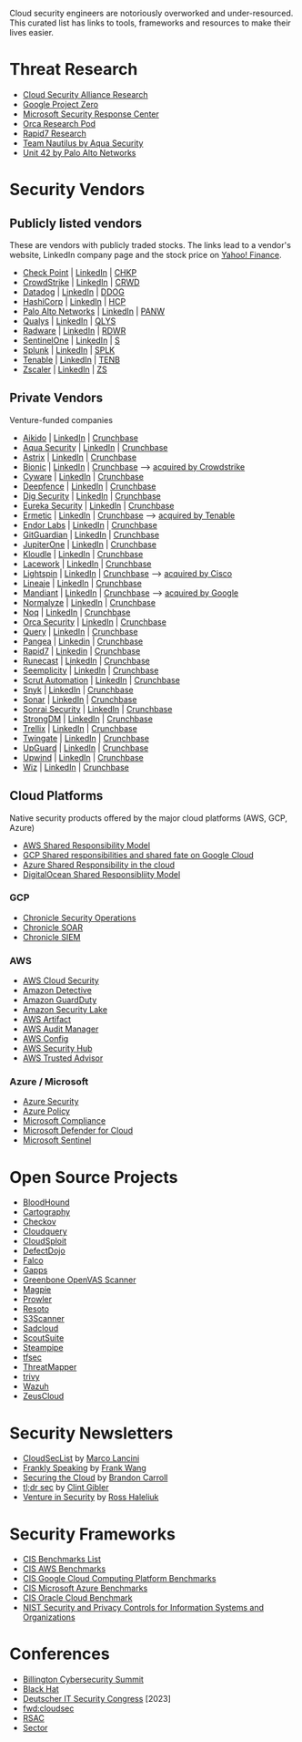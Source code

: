 Cloud security engineers are notoriously overworked and under-resourced. This curated list has links to tools, frameworks and resources to make their lives easier. 

# Threat Research 
 - [Cloud Security Alliance Research](https://cloudsecurityalliance.org/research/) 
 - [Google Project Zero](https://googleprojectzero.blogspot.com/)
 - [Microsoft Security Response Center](https://www.microsoft.com/en-us/msrc)
 - [Orca Research Pod](https://orca.security/about/orca-research-pod/) 
 - [Rapid7 Research](https://www.rapid7.com/research/) 
 - [Team Nautilus by Aqua Security](https://www.aquasec.com/research/) 
 - [Unit 42 by Palo Alto Networks](https://unit42.paloaltonetworks.com/)


# Security Vendors

## Publicly listed vendors

These are vendors with publicly traded stocks. The links lead to a vendor's website, LinkedIn company page and the stock price on [Yahoo! Finance](https://finance.yahoo.com/). 

 - [Check Point](https://www.checkpoint.com/) | [LinkedIn](https://www.linkedin.com/company/check-point-software-technologies/about/) | [CHKP](https://finance.yahoo.com/quote/CHKP/)
 - [CrowdStrike](https://www.crowdstrike.com/) | [LinkedIn](https://www.linkedin.com/company/crowdstrike/) | [CRWD](https://finance.yahoo.com/quote/CRWD)
 - [Datadog](https://www.datadoghq.com/) | [LinkedIn](https://www.linkedin.com/company/datadog/about/) | [DDOG](https://finance.yahoo.com/quote/ddog)
 - [HashiCorp](https://www.hashicorp.com) | [LinkedIn](https://www.linkedin.com/company/hashicorp/) | [HCP](https://finance.yahoo.com/quote/HCP)
 - [Palo Alto Networks](https://www.paloaltonetworks.com/) | [LinkedIn](https://www.linkedin.com/company/palo-alto-networks) | [PANW](https://finance.yahoo.com/quote/PANW)
 - [Qualys](https://www.qualys.com/) | [LinkedIn](https://www.linkedin.com/company/qualys) | [QLYS](https://finance.yahoo.com/quote/QLYS)
 - [Radware](https://www.radware.com/) | [LinkedIn](https://www.linkedin.com/company/radware/about/) | [RDWR](https://finance.yahoo.com/quote/RDWR)
 - [SentinelOne](https://www.sentinelone.com/) | [LinkedIn](https://www.linkedin.com/company/sentinelone) | [S](https://finance.yahoo.com/quote/S)
 - [Splunk](https://www.splunk.com/) | [LinkedIn](https://www.linkedin.com/company/splunk/) | [SPLK](https://finance.yahoo.com/quote/SPLK)
 - [Tenable](https://www.tenable.com/) | [LinkedIn](https://www.linkedin.com/company/tenableinc) | [TENB](https://finance.yahoo.com/quote/TENB)
 - [Zscaler](https://www.zscaler.com/) | [LinkedIn](https://www.linkedin.com/company/zscaler/) | [ZS](https://finance.yahoo.com/quote/ZS)

## Private Vendors
Venture-funded companies

 - [Aikido](https://www.aikido.dev/) | [LinkedIn](https://www.linkedin.com/company/aikido-security/) | [Crunchbase](https://www.crunchbase.com/organization/aikido-security)
 - [Aqua Security](https://www.aquasec.com/) | [LinkedIn](https://www.linkedin.com/company/aquasecteam/) | [Crunchbase](https://www.crunchbase.com/organization/aquasecurity)
 - [Astrix](https://astrix.security) | [LinkedIn](https://www.linkedin.com/company/astrix-security/) | [Crunchbase](https://www.crunchbase.com/organization/astrix-security)
 - [Bionic](https://bionic.ai/) | [LinkedIn](https://www.linkedin.com/company/bionicai/) | [Crunchbase](https://www.crunchbase.com/organization/bionic-9498) --> [acquired by Crowdstrike](https://www.crowdstrike.com/press-releases/crowdstrike-to-acquire-bionic-to-extend-cloud-security-leadership/)
 - [Cyware](https://cyware.com/) | [LinkedIn](https://www.linkedin.com/company/cyware/) | [Crunchbase](https://www.crunchbase.com/organization/cyware)
 - [Deepfence](https://www.deepfence.io/) | [LinkedIn](https://www.linkedin.com/company/deepfence-inc) | [Crunchbase](https://www.crunchbase.com/organization/deepfence)
 - [Dig Security](https://www.dig.security) | [LinkedIn](https://www.linkedin.com/company/dig-security/about/) | [Crunchbase](https://www.crunchbase.com/organization/dig-security)
 - [Eureka Security](https://www.eureka.security/) | [LinkedIn](https://www.linkedin.com/company/eureka-security/) | [Crunchbase](https://www.crunchbase.com/organization/eureka-security)
 - [Ermetic](https://ermetic.com/) | [LinkedIn](https://www.linkedin.com/company/ermetic/) | [Crunchbase](https://www.crunchbase.com/organization/ermetic) --> [acquired by Tenable](https://www.tenable.com/press-releases/tenable-completes-acquisition-of-ermetic)
 - [Endor Labs](https://pangea.cloud/) | [LinkedIn](https://www.linkedin.com/company/endorlabs/insights/) | [Crunchbase](https://www.crunchbase.com/organization/endor-labs)
 - [GitGuardian](https://www.gitguardian.com/) | [LinkedIn](https://www.linkedin.com/company/gitguardian/) | [Crunchbase](https://www.crunchbase.com/organization/gitguardian)
 - [JupiterOne](https://www.jupiterone.com/) | [LinkedIn](https://www.linkedin.com/company/jupiterone/) | [Crunchbase](https://www.crunchbase.com/organization/jupiterone)
 - [Kloudle](https://kloudle.com/) | [LinkedIn](https://www.linkedin.com/company/kloudle/) | [Crunchbase](https://www.crunchbase.com/organization/kloudle)
 - [Lacework](https://www.lacework.com/) | [LinkedIn](https://www.linkedin.com/company/lacework/) | [Crunchbase](https://www.crunchbase.com/organization/lacework)
 - [Lightspin](https://www.lightspin.io/) | [LinkedIn](https://www.linkedin.com/company/lightspin) | [Crunchbase](https://www.crunchbase.com/organization/lightspin-technologies-ltd) --> [acquired by Cisco](https://blogs.cisco.com/news/blogs-cisco-com-news-cisco-announces-its-intent-to-acquire-cloud-security-software-company)
 - [Lineaje](https://www.lineaje.dev/) | [LinkedIn](https://www.linkedin.com/company/lineaje/) | [Crunchbase](https://www.crunchbase.com/organization/lineaje)
 - [Mandiant](https://www.mandiant.com) | [LinkedIn](https://www.linkedin.com/company/mandiant/) | [Crunchbase](https://www.crunchbase.com/organization/mandiant) --> [acquired by Google](https://cloud.google.com/blog/products/identity-security/google-completes-acquisition-of-mandiant)
 - [Normalyze](https://normalyze.ai/) | [LinkedIn](https://www.linkedin.com/company/normalyze/) | [Crunchbase](https://www.crunchbase.com/organization/normalyze)
 - [Noq](https://www.noq.dev) | [LinkedIn](https://www.linkedin.com/company/noq-software/) | [Crunchbase](https://www.crunchbase.com/organization/noq-software)
 - [Orca Security](https://orca.security/) | [LinkedIn](https://www.linkedin.com/company/orca-security/) | [Crunchbase](https://www.crunchbase.com/organization/orca-security)
 - [Query](https://www.query.ai/) | [LinkedIn](https://www.linkedin.com/company/goquery/) | [Crunchbase](https://www.crunchbase.com/organization/query-ai)
 - [Pangea](https://pangea.cloud/) | [Linkedin](https://www.linkedin.com/company/pangea-cyber/) | [Crunchbase](https://www.crunchbase.com/organization/pengea)
 - [Rapid7](https://www.rapid7.com) | [Linkedin](https://www.linkedin.com/company/rapid7/) | [Crunchbase](https://www.crunchbase.com/organization/rapid7)
 - [Runecast](https://www.runecast.com/) | [LinkedIn](https://www.linkedin.com/company/runecast/) | [Crunchbase](https://www.crunchbase.com/organization/runecast)
- [Seemplicity](https://seemplicity.io/) | [LinkedIn](https://www.linkedin.com/company/seemplicity/) | [Crunchbase](https://www.crunchbase.com/organization/seemplicity)
 - [Scrut Automation](https://www.scrut.io/) | [LinkedIn](https://www.linkedin.com/company/scrut-automation/) | [Crunchbase](https://www.crunchbase.com/organization/scrut-automation)
 - [Snyk](https://snyk.io/) | [LinkedIn](https://www.linkedin.com/company/snyk/) | [Crunchbase](https://www.crunchbase.com/organization/snyk)
 - [Sonar](https://www.sonarsource.com/) | [LinkedIn](https://www.linkedin.com/company/sonarsource/) | [Crunchbase](https://www.crunchbase.com/organization/sonarsource)
 - [Sonrai Security](https://sonraisecurity.com/) | [LinkedIn](https://www.linkedin.com/company/sonrai-security/) | [Crunchbase](https://www.crunchbase.com/organization/sonrai-security)
 - [StrongDM](https://www.strongdm.com/) | [LinkedIn](https://www.linkedin.com/company/strongdm/) | [Crunchbase](https://www.crunchbase.com/organization/strongdm)
 - [Trellix](https://www.trellix.com/en-us/index.html) | [LinkedIn](https://www.linkedin.com/company/trellixsecurity/) | [Crunchbase](https://www.crunchbase.com/organization/trellix)
 - [Twingate](https://www.twingate.com/) | [LinkedIn](https://www.linkedin.com/company/twingate/) | [Crunchbase](https://www.crunchbase.com/organization/twingate)
 - [UpGuard](https://www.upguard.com/) | [LinkedIn](https://www.linkedin.com/company/upguard/) | [Crunchbase](https://www.crunchbase.com/organization/upguard)
 - [Upwind](https://www.upwind.io/) | [LinkedIn](https://www.linkedin.com/company/upwindsecurity/) | [Crunchbase](https://www.crunchbase.com/organization/upwind-security)
 - [Wiz](https://www.wiz.io/) | [LinkedIn](https://www.linkedin.com/company/wizsecurity/) | [Crunchbase](https://www.crunchbase.com/organization/wiz-inc)

## Cloud Platforms
Native security products offered by the major cloud platforms (AWS, GCP, Azure)

- [AWS Shared Responsibility Model](https://aws.amazon.com/compliance/shared-responsibility-model/)
- [GCP Shared responsibilities and shared fate on Google Cloud](https://cloud.google.com/architecture/framework/security/shared-responsibility-shared-fate)
- [Azure Shared Responsibility in the cloud](https://learn.microsoft.com/en-us/azure/security/fundamentals/shared-responsibility)
- [DigitalOcean Shared Responsibliity Model](https://www.digitalocean.com/security/shared-responsibility-model)


### GCP
- [Chronicle Security Operations](https://chronicle.security)
- [Chronicle SOAR](https://cloud.google.com/chronicle/docs/soar/overview-and-introduction/soar-overview)
- [Chronicle SIEM](https://cloud.google.com/chronicle/docs/overview)

### AWS
- [AWS Cloud Security](https://aws.amazon.com/security/)
- [Amazon Detective](https://aws.amazon.com/detective)
- [Amazon GuardDuty](https://aws.amazon.com/guardduty/)
- [Amazon Security Lake](https://aws.amazon.com/security-lake)
- [AWS Artifact](https://aws.amazon.com/artifact/)
- [AWS Audit Manager](https://aws.amazon.com/audit-manager/)
- [AWS Config](https://aws.amazon.com/config)
- [AWS Security Hub](https://aws.amazon.com/security-hub/)
- [AWS Trusted Advisor](https://aws.amazon.com/premiumsupport/technology/trusted-advisor/)

### Azure / Microsoft
- [Azure Security](https://azure.microsoft.com/en-us/explore/security)
- [Azure Policy](https://azure.microsoft.com/en-us/products/azure-policy/)
- [Microsoft Compliance](https://learn.microsoft.com/en-us/compliance/)
- [Microsoft Defender for Cloud](https://azure.microsoft.com/en-us/products/defender-for-cloud/)
- [Microsoft Sentinel](https://www.microsoft.com/de-de/security/business/siem-and-xdr/microsoft-sentinel)

# Open Source Projects
- [BloodHound](https://github.com/BloodHoundAD/BloodHound)
- [Cartography](https://github.com/lyft/cartography)
- [Checkov](https://github.com/bridgecrewio/checkov)
- [Cloudquery](https://github.com/cloudquery/cloudquery)
- [CloudSploit](https://github.com/aquasecurity/cloudsploit)
- [DefectDojo](https://github.com/DefectDojo/django-DefectDojo)
- [Falco](https://github.com/falcosecurity/falco)
- [Gapps](https://github.com/bmarsh9/gapps)
- [Greenbone OpenVAS Scanner](https://github.com/greenbone/openvas-scanner)
- [Magpie](https://github.com/openraven/magpie)
- [Prowler](https://github.com/prowler-cloud/prowler)
- [Resoto](https://github.com/someengineering/resoto)
- [S3Scanner](https://github.com/sa7mon/S3Scanner)
- [Sadcloud](https://github.com/nccgroup/sadcloud)
- [ScoutSuite](https://github.com/nccgroup/ScoutSuite)
- [Steampipe](https://github.com/turbot/steampipe)
- [tfsec](https://github.com/aquasecurity/tfsec)
- [ThreatMapper](https://github.com/deepfence/threatmapper)
- [trivy](https://github.com/aquasecurity/trivy)
- [Wazuh](https://github.com/wazuh/wazuh)
- [ZeusCloud](https://github.com/Zeus-Labs/ZeusCloud)

# Security Newsletters
- [CloudSecList](https://cloudseclist.com) by [Marco Lancini](https://www.linkedin.com/in/marcolancini/)
- [Frankly Speaking](https://franklyspeaking.substack.com) by [Frank Wang](https://www.linkedin.com/in/frankw1/)
- [Securing the Cloud](https://www.linkedin.com/newsletters/securing-the-cloud-7085768785009274880/) by [Brandon Carroll](https://www.linkedin.com/in/brandoncarroll/)
- [tl;dr sec](https://tldrsec.com) by [Clint Gibler](https://www.linkedin.com/in/clintgibler/)
- [Venture in Security](https://ventureinsecurity.net) by [Ross Haleliuk](https://www.linkedin.com/in/rosshaleliuk/)
  

# Security Frameworks
- [CIS Benchmarks List](https://www.cisecurity.org/cis-benchmarks)
- [CIS AWS Benchmarks](https://www.cisecurity.org/benchmark/amazon_web_services)
- [CIS Google Cloud Computing Platform Benchmarks](https://www.cisecurity.org/benchmark/google_cloud_computing_platform)
- [CIS Microsoft Azure Benchmarks](https://www.cisecurity.org/benchmark/azure)
- [CIS Oracle Cloud Benchmark](/www.cisecurity.org/benchmark/oracle_cloud)
- [NIST Security and Privacy Controls for Information Systems and Organizations](https://csrc.nist.gov/pubs/sp/800/53/r5/upd1/final)

# Conferences

 - [Billington Cybersecurity Summit](https://billingtoncybersummit.com/)
 - [Black Hat](https://www.blackhat.com/)
 - [Deutscher IT Security Congress](https://www.pco-online.de/kongress2023) [2023]
 - [fwd:cloudsec](https://fwdcloudsec.org)
 - [RSAC](https://www.rsaconference.com/)
 - [Sector](https://www.blackhat.com/sector/)
   
